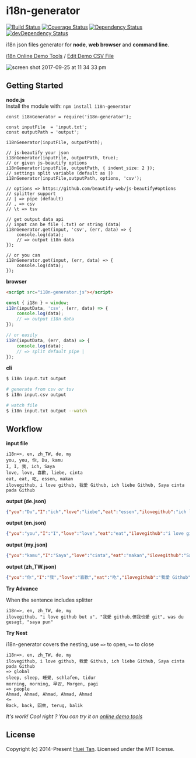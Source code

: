 # i18n-generator
[![Build Status](https://travis-ci.org/hueitan/i18n-generator.svg?branch=master)](https://travis-ci.org/hueitan/i18n-generator)
[![Coverage Status](https://coveralls.io/repos/github/hueitan/i18n-generator/badge.svg?branch=master)](https://coveralls.io/github/hueitan/i18n-generator?branch=master)
[![Dependency Status](https://david-dm.org/hueitan/i18n-generator.svg)](https://david-dm.org/hueitan/i18n-generator)
[![devDependency Status](https://david-dm.org/hueitan/i18n-generator/dev-status.svg)](https://david-dm.org/hueitan/i18n-generator#info=devDependencies)

i18n json files generator for **node**, **web browser** and **command line**.

[i18n Online Demo Tools](http://hueitan.github.io/i18n-generator) / [Edit Demo CSV File](https://docs.google.com/spreadsheets/d/14BsnsXmm4B4mk_WxUb80VfbfKch0xGFZZ__tpH67_CA/edit?usp=sharing)

![screen shot 2017-09-25 at 11 34 33 pm](https://user-images.githubusercontent.com/2560096/30832081-1f69446c-a24a-11e7-8f9f-ada4232b477d.png)

## Getting Started

**node.js**<br/>
Install the module with: `npm install i18n-generator`

```es6
const i18nGenerator = require('i18n-generator');

const inputFile  = 'input.txt';
const outputPath = 'output';

i18nGenerator(inputFile, outputPath);

// js-beautify your json
i18nGenerator(inputFile, outputPath, true);
// or given js-beautify options
i18nGenerator(inputFile, outputPath, { indent_size: 2 });
// settings split variable (default as |)
i18nGenerator(inputFile,outputPath, options, 'csv');

// options => https://github.com/beautify-web/js-beautify#options
// splitter support
// | => pipe (default)
// , => csv
// \t => tsv

// get output data api
// input can be file (.txt) or string (data)
i18nGenerator.get(input, 'csv', (err, data) => {
    console.log(data);
    // => output i18n data
});

// or you can
i18nGenerator.get(input, (err, data) => {
	console.log(data);
});
```

**browser**

```html
<script src="i18n-generator.js"></script>
```

```js
const { i18n } = window;
i18n(inputData, 'csv', (err, data) => {
    console.log(data);
    // => output i18n data
});

// or easily
i18n(inputData, (err, data) => {
	console.log(data);
	// => split default pipe |
});
```

**cli**
```bash
$ i18n input.txt output

# generate from csv or tsv
$ i18n input.csv output

# watch file
$ i18n input.txt output --watch
```

## Workflow

**input file**
```
i18n=>, en, zh_TW, de, my
you, you, 你, Du, kamu
I, I, 我, ich, Saya
love, love, 喜歡, liebe, cinta
eat, eat, 吃, essen, makan
ilovegithub, i love github, 我愛 Github, ich liebe Github, Saya cinta pada Github
```

**output (de.json)**
```json
{"you":"Du","I":"ich","love":"liebe","eat":"essen","ilovegithub":"ich liebe Github"}
```
**output (en.json)**
```json
{"you":"you","I":"I","love":"love","eat":"eat","ilovegithub":"i love github"}
```
**output (my.json)**
```json
{"you":"kamu","I":"Saya","love":"cinta","eat":"makan","ilovegithub":"Saya cinta pada Github"}
```
**output (zh_TW.json)**
```json
{"you":"你","I":"我","love":"喜歡","eat":"吃","ilovegithub":"我愛 Github"}
```

**Try Advance**

When the sentence includes splitter

```
i18n=>, en, zh_TW, de, my
ilovegithub, "i love github but u", "我愛 github,但我也愛 git", was du gesagt, "saya pun"
```

**Try Nest**

i18n-generator covers the nesting, use `=>` to open, `<=` to close
```
i18n=>, en, zh_TW, de, my
ilovegithub, i love github, 我愛 Github, ich liebe Github, Saya cinta pada Github
=> global
sleep, sleep, 睡覺, schlafen, tidur
morning, morning, 早安, Morgen, pagi
=> people
Ahmad, Ahmad, Ahmad, Ahmad, Ahmad
<=
Back, back, 回來, terug, balik
```

*It's work! Cool right ? You can try it on [online demo tools](http://hueitan.github.io/i18n-generator)*

## License
Copyright (c) 2014-Present [Huei Tan](https://github.com/hueitan). Licensed under the MIT license.
